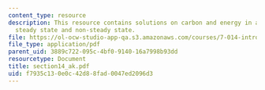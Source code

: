 ```yaml
---
content_type: resource
description: This resource contains solutions on carbon and energy in a food Web.
  steady state and non-steady state.
file: https://ol-ocw-studio-app-qa.s3.amazonaws.com/courses/7-014-introductory-biology-spring-2005/f7935c130e0c42d88fad0047ed2096d3_section14_ak.pdf
file_type: application/pdf
parent_uid: 3889c722-095c-4bf0-9140-16a7998b93dd
resourcetype: Document
title: section14_ak.pdf
uid: f7935c13-0e0c-42d8-8fad-0047ed2096d3
---
```

